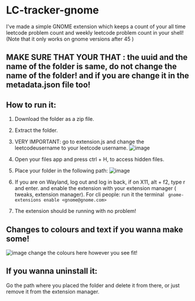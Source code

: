 # LC-tracker-gnome

I've made a simple GNOME extension which keeps a count of your all time leetcode problem count and weekly leetcode problem count in your shell! (Note that it only works on gnome versions after 45 )


## MAKE SURE THAT YOUR THAT : the uuid and the name of the folder is same, do not change the name of the folder! and if you are change it in the metadata.json file too!

## How to run it:
 1) Download the folder as a zip file.
 2) Extract the folder.
 3) VERY IMPORTANT: go to extension.js and change the leetcodeusername to your leetcode username.
![image](https://github.com/user-attachments/assets/5d7ffd4e-23d3-44bb-a1a6-47ea37972574)

 4) Open your files app and press ctrl + H, to access hidden files.
 5) Place your folder in the following path:
![image](https://github.com/user-attachments/assets/9da27852-54d6-4923-bd46-9b6b3d75d464)

6) If you are on Wayland, log out and log in back, if on X11, alt + f2, type r and enter.
    and enable the extension with your extension manager ( tweaks, extension manager).
   For cli people: run it the terminal
   ` gnome-extensions enable <gnome@gnome.com>`
7) The extension should be running with no problem!

## Changes to colours and text if you wanna make some!
![image](https://github.com/user-attachments/assets/4c173649-d3bb-4c1d-acd7-413d21a4eaf3)
change the colours here however you see fit!

## If you wanna uninstall it:
Go the path where you placed the folder and delete it from there, or just remove it from the extension manager.

